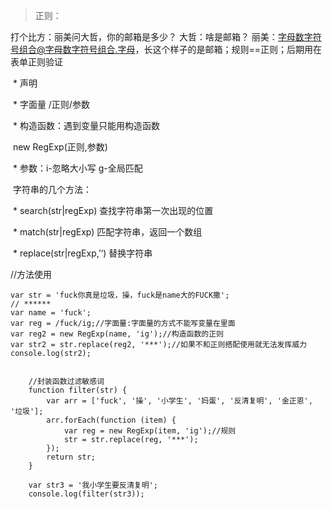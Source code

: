 > 正则：

打个比方：丽美问大哲，你的邮箱是多少？ 大哲：啥是邮箱？ 丽美：字母数字符号组合@字母数字符号组合.字母，长这个样子的是邮箱；规则==正则；后期用在表单正则验证

​            * 声明

​                \* 字面量  /正则/参数

​                \* 构造函数：遇到变量只能用构造函数

​                    new RegExp(正则,参数)

​                \* 参数：i-忽略大小写  g-全局匹配

 

 

​        字符串的几个方法：

​            \* search(str|regExp) 查找字符串第一次出现的位置

​            \* match(str|regExp) 匹配字符串，返回一个数组

​            \* replace(str|regExp,’‘) 替换字符串



//方法使用

```
var str = 'fuck你真是垃圾，操，fuck是name大的FUCK撒';
// ******
var name = 'fuck';
var reg = /fuck/ig;//字面量:字面量的方式不能写变量在里面
var reg2 = new RegExp(name, 'ig');//构造函数的正则
var str2 = str.replace(reg2, '***');//如果不和正则搭配使用就无法发挥威力
console.log(str2);


    //封装函数过滤敏感词
    function filter(str) {
        var arr = ['fuck', '操', '小学生', '妈蛋', '反清复明', '金正恩', '垃圾'];
        arr.forEach(function (item) {
            var reg = new RegExp(item, 'ig');//规则
            str = str.replace(reg, '***');
        });
        return str;
    }

    var str3 = '我小学生要反清复明';
    console.log(filter(str3));
    
    
```

